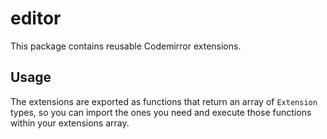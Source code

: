 # editor

This package contains reusable Codemirror extensions.

## Usage

The extensions are exported as functions that return an array of `Extension` types, so you can import the ones you need and execute those functions within your extensions array.
